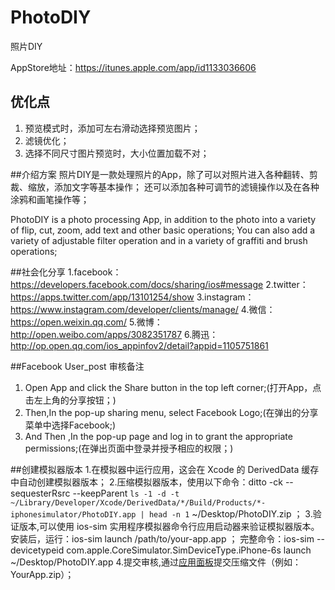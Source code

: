 PhotoDIY
==========
照片DIY

AppStore地址：https://itunes.apple.com/app/id1133036606

## 优化点
1. 预览模式时，添加可左右滑动选择预览图片；
2. 滤镜优化；
3. 选择不同尺寸图片预览时，大小位置加载不对；

##介绍方案
照片DIY是一款处理照片的App，除了可以对照片进入各种翻转、剪裁、缩放，添加文字等基本操作；
还可以添加各种可调节的滤镜操作以及在各种涂鸦和画笔操作等；

PhotoDIY is a photo processing App, in addition to the photo into a variety of flip, cut, zoom, add text and other basic operations;
You can also add a variety of adjustable filter operation and in a variety of graffiti and brush operations;



##社会化分享
1.facebook：https://developers.facebook.com/docs/sharing/ios#message
2.twitter：https://apps.twitter.com/app/13101254/show
3.instagram：https://www.instagram.com/developer/clients/manage/
4.微信：https://open.weixin.qq.com/
5.微博：http://open.weibo.com/apps/3082351787
6.腾迅：http://op.open.qq.com/ios_appinfov2/detail?appid=1105751861

##Facebook User_post 审核备注
1. Open App and click the Share button in the top left corner;(打开App，点击左上角的分享按钮；)
2. Then,In the pop-up sharing menu, select Facebook Logo;(在弹出的分享菜单中选择Facebook;)
3. And Then ,In the pop-up page and log in to grant the appropriate permissions;(在弹出页面中登录并授予相应的权限；)


##创建模拟器版本
1.在模拟器中运行应用，这会在 Xcode 的 DerivedData 缓存中自动创建模拟器版本；
2.压缩模拟器版本，使用以下命令：ditto -ck --sequesterRsrc --keepParent `ls -1 -d -t ~/Library/Developer/Xcode/DerivedData/*/Build/Products/*-iphonesimulator/PhotoDIY.app | head -n 1` ~/Desktop/PhotoDIY.zip ；
3.验证版本,可以使用 ios-sim 实用程序模拟器命令行应用启动器来验证模拟器版本。
安装后，运行：ios-sim launch /path/to/your-app.app ；
完整命令：ios-sim --devicetypeid com.apple.CoreSimulator.SimDeviceType.iPhone-6s launch ~/Desktop/PhotoDIY.app
4.提交审核,通过[应用面板](https://developers.facebook.com/apps)提交压缩文件（例如：YourApp.zip）；